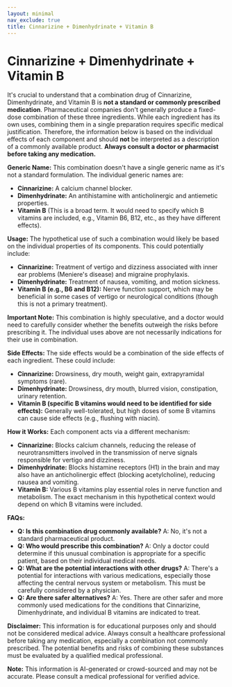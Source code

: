 ```yaml
---
layout: minimal
nav_exclude: true
title: Cinnarizine + Dimenhydrinate + Vitamin B
---
```


# Cinnarizine + Dimenhydrinate + Vitamin B

It's crucial to understand that a combination drug of Cinnarizine, Dimenhydrinate, and Vitamin B is **not a standard or commonly prescribed medication**.  Pharmaceutical companies don't generally produce a fixed-dose combination of these three ingredients. While each ingredient has its own uses, combining them in a single preparation requires specific medical justification.  Therefore, the information below is based on the individual effects of each component and should **not** be interpreted as a description of a commonly available product.  **Always consult a doctor or pharmacist before taking any medication.**

**Generic Name:**  This combination doesn't have a single generic name as it's not a standard formulation. The individual generic names are:

* **Cinnarizine:** A calcium channel blocker.
* **Dimenhydrinate:** An antihistamine with anticholinergic and antiemetic properties.
* **Vitamin B** (This is a broad term.  It would need to specify which B vitamins are included, e.g., Vitamin B6, B12, etc., as they have different effects).

**Usage:**  The hypothetical use of such a combination would likely be based on the individual properties of its components.  This could potentially include:

* **Cinnarizine:** Treatment of vertigo and dizziness associated with inner ear problems (Meniere's disease) and migraine prophylaxis.
* **Dimenhydrinate:** Treatment of nausea, vomiting, and motion sickness.
* **Vitamin B (e.g., B6 and B12):**  Nerve function support, which may be beneficial in some cases of vertigo or neurological conditions (though this is not a primary treatment).

**Important Note:** This combination is highly speculative, and a doctor would need to carefully consider whether the benefits outweigh the risks before prescribing it.  The individual uses above are not necessarily indications for their use in combination.

**Side Effects:** The side effects would be a combination of the side effects of each ingredient. These could include:

* **Cinnarizine:** Drowsiness, dry mouth, weight gain, extrapyramidal symptoms (rare).
* **Dimenhydrinate:** Drowsiness, dry mouth, blurred vision, constipation, urinary retention.
* **Vitamin B (specific B vitamins would need to be identified for side effects):** Generally well-tolerated, but high doses of some B vitamins can cause side effects (e.g., flushing with niacin).


**How it Works:** Each component acts via a different mechanism:

* **Cinnarizine:** Blocks calcium channels, reducing the release of neurotransmitters involved in the transmission of nerve signals responsible for vertigo and dizziness.
* **Dimenhydrinate:** Blocks histamine receptors (H1) in the brain and may also have an anticholinergic effect (blocking acetylcholine), reducing nausea and vomiting.
* **Vitamin B:**  Various B vitamins play essential roles in nerve function and metabolism.  The exact mechanism in this hypothetical context would depend on which B vitamins were included.


**FAQs:**

* **Q: Is this combination drug commonly available?** A: No, it's not a standard pharmaceutical product.
* **Q: Who would prescribe this combination?** A: Only a doctor could determine if this unusual combination is appropriate for a specific patient, based on their individual medical needs.
* **Q: What are the potential interactions with other drugs?** A:  There's a potential for interactions with various medications, especially those affecting the central nervous system or metabolism. This must be carefully considered by a physician.
* **Q: Are there safer alternatives?** A:  Yes. There are other safer and more commonly used medications for the conditions that Cinnarizine, Dimenhydrinate, and individual B vitamins are indicated to treat.

**Disclaimer:** This information is for educational purposes only and should not be considered medical advice.  Always consult a healthcare professional before taking any medication, especially a combination not commonly prescribed.  The potential benefits and risks of combining these substances must be evaluated by a qualified medical professional.


**Note:** This information is AI-generated or crowd-sourced and may not be accurate. Please consult a medical professional for verified advice.